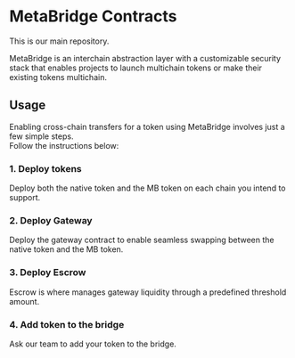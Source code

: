 # MetaBridge Contracts

This is our main repository.

MetaBridge is an interchain abstraction layer with a customizable security stack that enables projects to launch multichain tokens or make their existing tokens multichain.

## Usage
  Enabling cross-chain transfers for a token using MetaBridge involves just a few simple steps.<br/>
  Follow the instructions below:
### 1. Deploy tokens 
  Deploy both the native token and the MB token on each chain you intend to support.

### 2. Deploy Gateway
  Deploy the gateway contract to enable seamless swapping between the native token and the MB token.

### 3. Deploy Escrow
  Escrow is where manages gateway liquidity through a predefined threshold amount.

### 4. Add token to the bridge
  Ask our team to add your token to the bridge.
